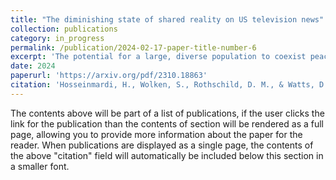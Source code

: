 ```yaml
---
title: "The diminishing state of shared reality on US television news"
collection: publications
category: in_progress
permalink: /publication/2024-02-17-paper-title-number-6
excerpt: 'The potential for a large, diverse population to coexist peacefully is thought to depend on the existence of a ``shared reality:'' a public sphere in which participants are exposed to similar facts about similar topics. A generation ago, broadcast television news was widely considered to serve this function; however, since the rise of cable news in the 1990s, critics and scholars have worried that the corresponding fragmentation and segregation of audiences along partisan lines has caused this shared reality to be lost. Here we examine this concern using a unique combination of data sets tracking the production (since 2012) and consumption (since 2016) of television news content on the three largest cable and broadcast networks respectively. With regard to production, we find strong evidence for the ``loss of shared reality hypothesis:'' while broadcast continues to cover similar topics with similar language, cable news networks have become increasingly distinct, both from broadcast news and each other, diverging both in terms of content and language. With regard to consumption, we find more mixed evidence: while broadcast news has indeed declined in popularity, it remains the dominant source of news for roughly 50% more Americans than does cable; moreover, its decline, while somewhat attributable to cable, appears driven more by a shift away from news consumption altogether than a growth in cable consumption. We conclude that shared reality on US television news is indeed diminishing, but is more robust than previously thought and is declining for somewhat different reasons.'
date: 2024
paperurl: 'https://arxiv.org/pdf/2310.18863'
citation: 'Hosseinmardi, H., Wolken, S., Rothschild, D. M., & Watts, D. J. (2023). The diminishing state of shared reality on US television news. arXiv preprint arXiv:2310.18863.'
---
```


The contents above will be part of a list of publications, if the user clicks the link for the publication than the contents of section will be rendered as a full page, allowing you to provide more information about the paper for the reader. When publications are displayed as a single page, the contents of the above "citation" field will automatically be included below this section in a smaller font.
